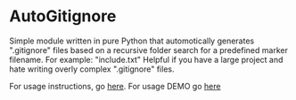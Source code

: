 # AutoGitignore
Simple module written in pure Python that automotically generates ".gitignore" files based on a recursive folder search for a predefined marker filename. For example: "include.txt" Helpful if you have a large project and hate writing overly complex ".gitignore" files.

For usage instructions, go [here](Demo/README.md).
For usage DEMO go [here](Demo/demo.ipynb)